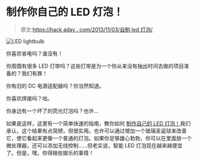 # 制作你自己的 LED 灯泡！

> 原文:[https://hack aday . com/2013/11/03/自制 led 灯泡/](https://hackaday.com/2013/11/03/make-your-own-led-lightbulb/)

![LED lightbulb](../Images/1eba5e5ebd4a7cf52f8a5b0672a5a02a.png)

你喜欢省电吗？谁没有！

你周围有很多 LED 灯带吗？这些灯带是为一个你从来没有抽出时间去做的项目准备的？我们有罪！

你有旧的 DC 电源适配器吗？你当然知道。

你喜欢焊接吗？咄。

你身边有一个坏了的荧光灯泡吗？也许…

如果是这样，这里有一个简单快速的指南，教你如何 [制作自己的 LED 灯泡！](http://www.instructables.com/id/DIY-LED-LIGHT-BULB/)我们承认，这个结果有点简陋，但很实用。也许可以通过增加一个玻璃圣诞球来改善它，使它看起来更像一个普通的灯泡。如果你足够雄心勃勃，你可以在里面放一个微处理器，还可以添加无线控制……但老实说，智能 LED 灯泡现在越来越便宜了。但是，嘿，你得做些娱乐的事情！